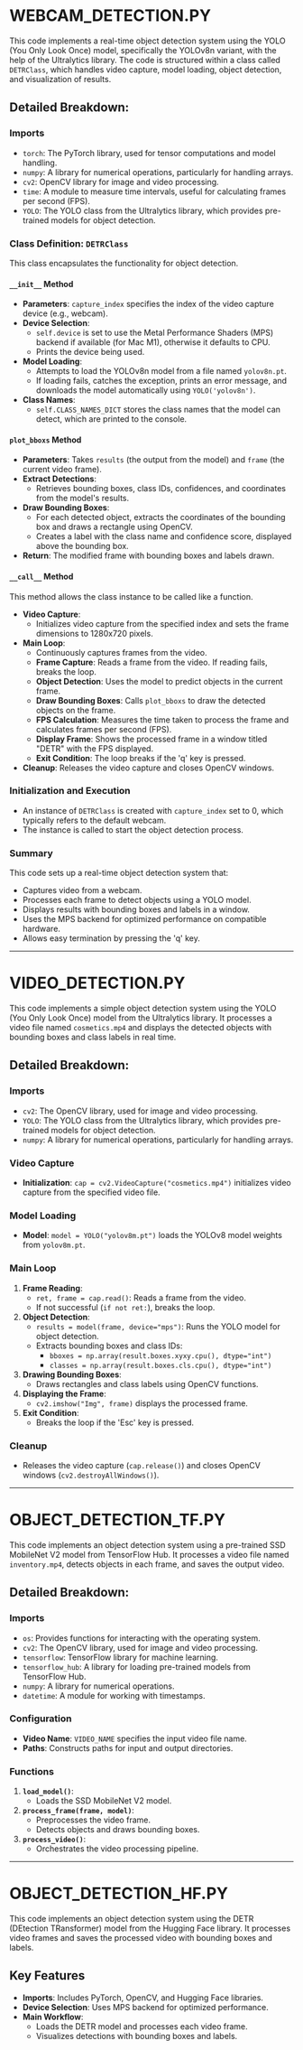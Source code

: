 # WEBCAM_DETECTION.PY

This code implements a real-time object detection system using the YOLO (You Only Look Once) model, specifically the YOLOv8n variant, with the help of the Ultralytics library. The code is structured within a class called `DETRClass`, which handles video capture, model loading, object detection, and visualization of results.

## Detailed Breakdown:

### Imports
- `torch`: The PyTorch library, used for tensor computations and model handling.
- `numpy`: A library for numerical operations, particularly for handling arrays.
- `cv2`: OpenCV library for image and video processing.
- `time`: A module to measure time intervals, useful for calculating frames per second (FPS).
- `YOLO`: The YOLO class from the Ultralytics library, which provides pre-trained models for object detection.

### Class Definition: `DETRClass`
This class encapsulates the functionality for object detection.

#### `__init__` Method
- **Parameters**: `capture_index` specifies the index of the video capture device (e.g., webcam).
- **Device Selection**:
  - `self.device` is set to use the Metal Performance Shaders (MPS) backend if available (for Mac M1), otherwise it defaults to CPU.
  - Prints the device being used.
- **Model Loading**:
  - Attempts to load the YOLOv8n model from a file named `yolov8n.pt`.
  - If loading fails, catches the exception, prints an error message, and downloads the model automatically using `YOLO('yolov8n')`.
- **Class Names**:
  - `self.CLASS_NAMES_DICT` stores the class names that the model can detect, which are printed to the console.

#### `plot_bboxs` Method
- **Parameters**: Takes `results` (the output from the model) and `frame` (the current video frame).
- **Extract Detections**:
  - Retrieves bounding boxes, class IDs, confidences, and coordinates from the model's results.
- **Draw Bounding Boxes**:
  - For each detected object, extracts the coordinates of the bounding box and draws a rectangle using OpenCV.
  - Creates a label with the class name and confidence score, displayed above the bounding box.
- **Return**: The modified frame with bounding boxes and labels drawn.

#### `__call__` Method
This method allows the class instance to be called like a function.
- **Video Capture**:
  - Initializes video capture from the specified index and sets the frame dimensions to 1280x720 pixels.
- **Main Loop**:
  - Continuously captures frames from the video.
  - **Frame Capture**: Reads a frame from the video. If reading fails, breaks the loop.
  - **Object Detection**: Uses the model to predict objects in the current frame.
  - **Draw Bounding Boxes**: Calls `plot_bboxs` to draw the detected objects on the frame.
  - **FPS Calculation**: Measures the time taken to process the frame and calculates frames per second (FPS).
  - **Display Frame**: Shows the processed frame in a window titled "DETR" with the FPS displayed.
  - **Exit Condition**: The loop breaks if the 'q' key is pressed.
- **Cleanup**: Releases the video capture and closes OpenCV windows.

### Initialization and Execution
- An instance of `DETRClass` is created with `capture_index` set to 0, which typically refers to the default webcam.
- The instance is called to start the object detection process.

### Summary
This code sets up a real-time object detection system that:
- Captures video from a webcam.
- Processes each frame to detect objects using a YOLO model.
- Displays results with bounding boxes and labels in a window.
- Uses the MPS backend for optimized performance on compatible hardware.
- Allows easy termination by pressing the 'q' key.

---

# VIDEO_DETECTION.PY

This code implements a simple object detection system using the YOLO (You Only Look Once) model from the Ultralytics library. It processes a video file named `cosmetics.mp4` and displays the detected objects with bounding boxes and class labels in real time.

## Detailed Breakdown:

### Imports
- `cv2`: The OpenCV library, used for image and video processing.
- `YOLO`: The YOLO class from the Ultralytics library, which provides pre-trained models for object detection.
- `numpy`: A library for numerical operations, particularly for handling arrays.

### Video Capture
- **Initialization**: `cap = cv2.VideoCapture("cosmetics.mp4")` initializes video capture from the specified video file.

### Model Loading
- **Model**: `model = YOLO("yolov8m.pt")` loads the YOLOv8 model weights from `yolov8m.pt`.

### Main Loop
1. **Frame Reading**:
   - `ret, frame = cap.read()`: Reads a frame from the video.
   - If not successful (`if not ret:`), breaks the loop.
2. **Object Detection**:
   - `results = model(frame, device="mps")`: Runs the YOLO model for object detection.
   - Extracts bounding boxes and class IDs:
     - `bboxes = np.array(result.boxes.xyxy.cpu(), dtype="int")`
     - `classes = np.array(result.boxes.cls.cpu(), dtype="int")`
3. **Drawing Bounding Boxes**:
   - Draws rectangles and class labels using OpenCV functions.
4. **Displaying the Frame**:
   - `cv2.imshow("Img", frame)` displays the processed frame.
5. **Exit Condition**:
   - Breaks the loop if the 'Esc' key is pressed.

### Cleanup
- Releases the video capture (`cap.release()`) and closes OpenCV windows (`cv2.destroyAllWindows()`).

---

# OBJECT_DETECTION_TF.PY

This code implements an object detection system using a pre-trained SSD MobileNet V2 model from TensorFlow Hub. It processes a video file named `inventory.mp4`, detects objects in each frame, and saves the output video.

## Detailed Breakdown:

### Imports
- `os`: Provides functions for interacting with the operating system.
- `cv2`: The OpenCV library, used for image and video processing.
- `tensorflow`: TensorFlow library for machine learning.
- `tensorflow_hub`: A library for loading pre-trained models from TensorFlow Hub.
- `numpy`: A library for numerical operations.
- `datetime`: A module for working with timestamps.

### Configuration
- **Video Name**: `VIDEO_NAME` specifies the input video file name.
- **Paths**: Constructs paths for input and output directories.

### Functions
1. **`load_model()`**:
   - Loads the SSD MobileNet V2 model.
2. **`process_frame(frame, model)`**:
   - Preprocesses the video frame.
   - Detects objects and draws bounding boxes.
3. **`process_video()`**:
   - Orchestrates the video processing pipeline.

---

# OBJECT_DETECTION_HF.PY

This code implements an object detection system using the DETR (DEtection TRansformer) model from the Hugging Face library. It processes video frames and saves the processed video with bounding boxes and labels.

## Key Features
- **Imports**: Includes PyTorch, OpenCV, and Hugging Face libraries.
- **Device Selection**: Uses MPS backend for optimized performance.
- **Main Workflow**:
  - Loads the DETR model and processes each video frame.
  - Visualizes detections with bounding boxes and labels.

